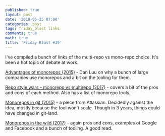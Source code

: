 ```yaml
---
published: true
layout: post
date: '2018-05-25 07:00'
categories: post
tags: friday_blast links
comments: true
math: true
title: 'Friday Blast #39'
---
```


I've compiled a bunch of links of the multi-repo vs mono-repo choice. It's been a hot topic of debate at work.

[Advantages of monorepos (2015)](https://danluu.com/monorepo/) - Dan Luu on why a bunch of large companies use monorepos and a bit on the tooling for them.

[Repo style wars - monorepo vs multirepo (2017)](http://www.gigamonkeys.com/mono-vs-multi/) - covers a bit of the pros and cons of each method. Also has a list of monorepo tools.

[Monorepos in git (2015)](https://developer.atlassian.com/blog/2015/10/monorepos-in-git/) - a piece from Atlassian. Decidedly against the idea, mostly because the tool won't scale. Though in 3 years, things could have changed in git-land.

[Monorepos in the wild (2017)](https://medium.com/@maoberlehner/monorepos-in-the-wild-33c6eb246cb9) - again pros and cons, examples of Google and Facebook and a bunch of tooling. A good read.
